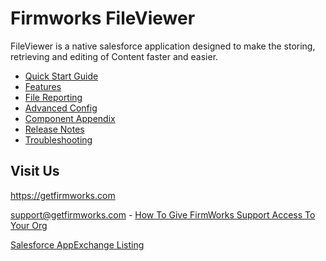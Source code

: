 # Firmworks FileViewer

FileViewer is a native salesforce application designed to make the storing, retrieving and editing of Content faster and easier.

- [Quick Start Guide](quick-start.md)
- [Features](features.md)
- [File Reporting](file-reporting.md)
- [Advanced Config](advanced-config.md)
- [Component Appendix](component-appendix.md)
- [Release Notes](release-notes.md)
- [Troubleshooting](troubleshooting.md)

## Visit Us

https://getfirmworks.com

support@getfirmworks.com - [How To Give FirmWorks Support Access To Your Org](support-support.md)

[Salesforce AppExchange Listing](https://appexchange.salesforce.com/appxListingDetail?listingId=a0N3u00000PGu9TEAT)
